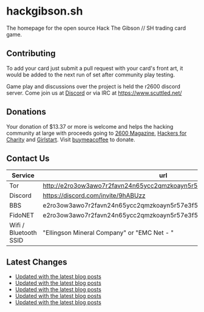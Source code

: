 # hackgibson.sh
The homepage for the open source Hack The Gibson // SH trading card game.


## Contributing

To add your card just submit a pull request with your card's front art, it would be added to the next run of set after community play testing.

Game play and discussions over the project is held the r2600 discord server. Come join us at [Discord](https://discord.com/invite/9hABUzz) or via IRC at https://www.scuttled.net/


## Donations

Your donation of $13.37 or more is welcome and helps the hacking community at large with proceeds going to [2600 Magazine](https://2600.com/), [Hackers for Charity](https://hackersforcharity.org) and [Girlstart](https://girlstart.org).  Visit [buymeacoffee](https://www.buymeacoffee.com/hackgibson.sh) to donate.


## Contact Us

Service | url
-|-
Tor | http://e2ro3ow3awo7r2favn24n65ycc2qmzkoayn5r57e3f56nvjwdcgg32ad.onion
Discord | https://discord.com/invite/9hABUzz
BBS | e2ro3ow3awo7r2favn24n65ycc2qmzkoayn5r57e3f56nvjwdcgg32ad.onion:23
FidoNET | e2ro3ow3awo7r2favn24n65ycc2qmzkoayn5r57e3f56nvjwdcgg32ad.onion:24554
Wifi / Bluetooth SSID | "Ellingson Mineral Company" or "EMC Net - <fidonet address>"

## Latest Changes
<!-- BLOG-POST-LIST:START -->
- [Updated with the latest blog posts](https://github.com/DFW2600/hackgibson.sh/commit/46a56cab29137b57572237fc1b0d5999685a521e)
- [Updated with the latest blog posts](https://github.com/DFW2600/hackgibson.sh/commit/e7f0ff9baa6bc92a325306c12255b9a38af6979d)
- [Updated with the latest blog posts](https://github.com/DFW2600/hackgibson.sh/commit/f27c7928606e39c511e33db5fa09793993c05308)
- [Updated with the latest blog posts](https://github.com/DFW2600/hackgibson.sh/commit/53c5d0652380a422e292dd368c74d5e4ad1fa21f)
- [Updated with the latest blog posts](https://github.com/DFW2600/hackgibson.sh/commit/4d4f4b5455f2680c127828fe820e29fc9d9faba6)
<!-- BLOG-POST-LIST:END -->
